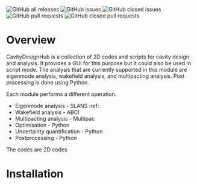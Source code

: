 ![GitHub all releases](https://img.shields.io/github/downloads/Dark-Elektron/CavityDesignHub/total?logo=Github) 
![GitHub issues](https://img.shields.io/github/issues-raw/Dark-Elektron/CavityDesignHub?logo=Github) 
![GitHub closed issues](https://img.shields.io/github/issues-closed-raw/Dark-Elektron/CavityDesignHub?logo=Github) 
![GitHub pull requests](https://img.shields.io/github/issues-pr/Dark-Elektron/CavityDesignHub?logo=Github) 
![GitHub closed pull requests](https://img.shields.io/github/issues-pr-closed-raw/Dark-Elektron/CavityDesignHub?logo=Github)

Overview
========

CavityDesignHub is a collection of 2D codes and scripts for cavity
design and analysis. It provides a GUI for this purpose but it could also
be used in script mode. The analysis that are currently
supported in this module are eigenmode analysis, wakefield analysis,
and multipacting analysis. Post processing is done using Python.

Each module performs a different operation. 

* Eigenmode analysis - SLANS :ref:
* Wakefield analysis - ABCI
* Multipacting analysis - Multipac
* Optimisation - Python
* Uncertainty quantification - Python
* Postprocessing - Python

The codes are 2D codes

Installation
============

